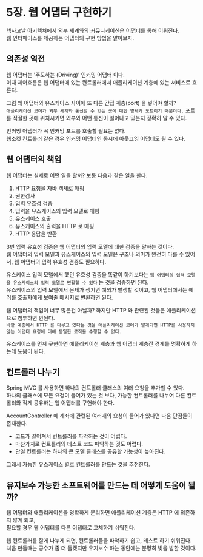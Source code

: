 # 5장. 웹 어댑터 구현하기

헥사고날 아키텍처에서 외부 세계와의 커뮤니케이션은 어댑터를 통해 이뤄진다. <br>
웹 인터페이스를 제공하는 어댑터의 구현 방법을 알아보자.

## 의존성 역전

웹 어댑터는 '주도하는 (Driving)' 인커밍 어댑터 이다. <br>
이때 제어흐름은 웹 어댑터에 있는 컨트롤러에서 애플리케이션 계층에 있는 서비스로 흐른다.

그럼 왜 어댑터와 유스케이스 사이에 또 다른 간접 계층(port) 을 넣어야 할까? <br>
`애플리케이션 코어가 외부 세계와 통신할 수 있는 곳에 대한 명세가 포트이기 때문이다.`
포트를 적절한 곳에 위치시키면 외부와 어떤 통신이 일어나고 있는지 정확히 알 수 있다.

인커밍 어댑터가 꼭 인커밍 포트를 호출할 필요는 없다. <br>
웹소켓 컨트롤러 같은 경우 인커밍 어댑터인 동시에 아웃고잉 어댑터도 될 수 있다. 

## 웹 어댑터의 책임

웹 어댑터는 실제로 어떤 일을 할까? 보통 다음과 같은 일을 한다.

1. HTTP 요청을 자바 객체로 매핑
2. 권한검사
3. 입력 유효성 검증
4. 입력을 유스케이스의 입력 모델로 매핑
5. 유스케이스 호출
6. 유스케이스의 출력을 HTTP 로 매핑
7. HTTP 응답을 반환

3번 입력 유효성 검증은 웹 어댑터의 입력 모델에 대한 검증을 말하는 것이다. <br>
웹 어댑터의 입력 모델과 유스케이스의 입력 모델은 구조나 의미가 완전히 다를 수 있어서, 웹 어댑터의 입력 유효성 검증도 필요하다. <br>

유스케이스 입력 모델에서 했던 유효성 검증을 똑같이 하기보다는 `웹 어댑터의 입력 모델을 유스케이스의 입력 모델로 변활할 수 있다` 는 것을 검증하면 된다. <br>
유스케이스의 입력 모델에서 문제가 생기면 예외가 발생할 것이고, 웹 어댑터에서는 에러를 호출자에게 보여줄 메시지로 변환하면 된다.

웹 어댑터의 책임이 너무 많은건 아닐까? 하지만 HTTP 와 관련된 것들은 애플리케이션으로 침투하면 안된다. <br> 
`바깥 계층에서 HTTP 를 다루고 있다는 것을 애플리케이션 코어가 알게되면 HTTP를 사용하지 않는 어댑터 요청에 대해 동일한 로직을 수행할 수 없다.`

유스케이스를 먼저 구현하면 애플리케이션 계층과 웹 어댑터 계층간 경계를 명확하게 하는데 도움이 된다.

## 컨트롤러 나누기

Spring MVC 를 사용하면 하나의 컨트롤러 클래스의 여러 요청을 추가할 수 있다. <br>
하나의 클래스에 모든 요청이 들어가 있는 것 보다, 가능한 컨트롤러를 나누어 다른 컨트롤러와 적게 공유하는 웹 어댑터를 구현해야 한다.

AccountController 에 계좌에 관련된 여러개의 요청이 들어가 있다면 다음 단점들이 존재한다.

* 코드가 길어져서 컨트롤러를 파악하는 것이 어렵다.
* 마찬가지로 컨트롤러의 테스트 코드 파악하는 것도 어렵다.
* 단일 컨트롤러는 하나의 큰 모델 클래스를 공유할 가능성이 높아진다.

그래서 가능한 유스케이스 별로 컨트롤러를 만드는 것을 추천한다. <br>

## 유지보수 가능한 소프트웨어를 만드는 데 어떻게 도움이 될까?

웹 어댑터와 애플리케이션을 명확하게 분리하면 애플리케이션 계층은 HTTP 에 의존하지 않게 되고, <br>
필요할 경우 웹 어댑터를 다른 어댑터로 교체하기 쉬워진다.

웹 컨트롤러를 잘게 나누게 되면, 컨트롤러들을 파악하기 쉽고, 테스트 하기 쉬워진다.
처음 만들때는 공수가 좀 더 들겠지만 유지보수 하는 동안에는 분명히 빛을 발할 것이다.




